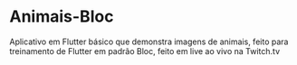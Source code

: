 # Animais-Bloc
Aplicativo em Flutter básico que demonstra imagens de animais, feito para treinamento de Flutter em padrão Bloc, feito em live ao vivo na Twitch.tv

